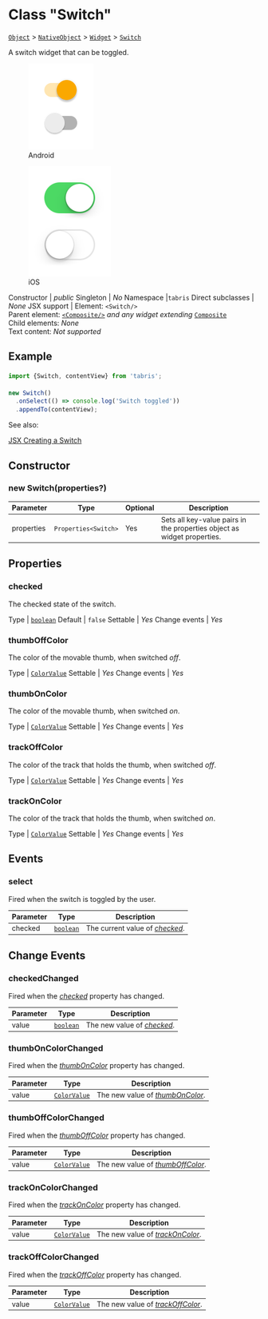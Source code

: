 ---
---
# Class "Switch"

<span style="white-space:nowrap;">[`Object`](https://developer.mozilla.org/en-US/docs/Web/JavaScript/Reference/Global_Objects/Object)</span> > <span style="white-space:nowrap;">[`NativeObject`](NativeObject.md)</span> > <span style="white-space:nowrap;">[`Widget`](Widget.md)</span> > <span style="white-space:nowrap;">[`Switch`](Switch.md)</span>

A switch widget that can be toggled.


<div class="tabris-image"><figure><div><img srcset="img/android/Switch.png 2x" src="img/android/Switch.png" alt="Switch on Android"/></div><figcaption>Android</figcaption></figure><figure><div><img srcset="img/ios/Switch.png 2x" src="img/ios/Switch.png" alt="Switch on iOS"/></div><figcaption>iOS</figcaption></figure></div>

Constructor | *public*
Singleton | *No*
Namespace |`tabris`
Direct subclasses | *None*
JSX support | Element: `<Switch/>`<br/>Parent element: [`<Composite/>`](Composite.md) *and any widget extending* <span style="white-space:nowrap;">[`Composite`](Composite.md)</span><br/>Child elements: *None*<br/>Text content: *Not supported*<br/>

## Example
```js
import {Switch, contentView} from 'tabris';

new Switch()
  .onSelect(() => console.log('Switch toggled'))
  .appendTo(contentView);
```

See also:
  
[<span class='language jsx'>JSX</span> Creating a Switch](https://playground.tabris.com/?gitref=v3.1.0&snippet=switch.jsx)

## Constructor

### new Switch(properties?)

Parameter|Type|Optional|Description
-|-|-|-
properties | <span style="white-space:nowrap;">`Properties<Switch>`</span> | Yes | Sets all key-value pairs in the properties object as widget properties.

## Properties

### checked


The checked state of the switch.

Type | <span style="white-space:nowrap;">[`boolean`](https://developer.mozilla.org/en-US/docs/Web/JavaScript/Data_structures#Boolean_type)</span>
Default | `false`
Settable | *Yes*
Change events | *Yes*




### thumbOffColor


The color of the movable thumb, when switched *off*.

Type | <span style="white-space:nowrap;">[`ColorValue`](../types.md#colorvalue)</span>
Settable | *Yes*
Change events | *Yes*




### thumbOnColor


The color of the movable thumb, when switched *on*.

Type | <span style="white-space:nowrap;">[`ColorValue`](../types.md#colorvalue)</span>
Settable | *Yes*
Change events | *Yes*




### trackOffColor


The color of the track that holds the thumb, when switched *off*.

Type | <span style="white-space:nowrap;">[`ColorValue`](../types.md#colorvalue)</span>
Settable | *Yes*
Change events | *Yes*




### trackOnColor


The color of the track that holds the thumb, when switched *on*.

Type | <span style="white-space:nowrap;">[`ColorValue`](../types.md#colorvalue)</span>
Settable | *Yes*
Change events | *Yes*





## Events

### select

Fired when the switch is toggled by the user.

Parameter|Type|Description
-|-|-
checked | <span style="white-space:nowrap;">[`boolean`](https://developer.mozilla.org/en-US/docs/Web/JavaScript/Data_structures#Boolean_type)</span> | The current value of *[checked](#checked)*.

## Change Events

### checkedChanged

Fired when the [*checked*](#checked) property has changed.

Parameter|Type|Description
-|-|-
value | <span style="white-space:nowrap;">[`boolean`](https://developer.mozilla.org/en-US/docs/Web/JavaScript/Data_structures#Boolean_type)</span> | The new value of [*checked*](#checked).

### thumbOnColorChanged

Fired when the [*thumbOnColor*](#thumboncolor) property has changed.

Parameter|Type|Description
-|-|-
value | <span style="white-space:nowrap;">[`ColorValue`](../types.md#colorvalue)</span> | The new value of [*thumbOnColor*](#thumboncolor).

### thumbOffColorChanged

Fired when the [*thumbOffColor*](#thumboffcolor) property has changed.

Parameter|Type|Description
-|-|-
value | <span style="white-space:nowrap;">[`ColorValue`](../types.md#colorvalue)</span> | The new value of [*thumbOffColor*](#thumboffcolor).

### trackOnColorChanged

Fired when the [*trackOnColor*](#trackoncolor) property has changed.

Parameter|Type|Description
-|-|-
value | <span style="white-space:nowrap;">[`ColorValue`](../types.md#colorvalue)</span> | The new value of [*trackOnColor*](#trackoncolor).

### trackOffColorChanged

Fired when the [*trackOffColor*](#trackoffcolor) property has changed.

Parameter|Type|Description
-|-|-
value | <span style="white-space:nowrap;">[`ColorValue`](../types.md#colorvalue)</span> | The new value of [*trackOffColor*](#trackoffcolor).

